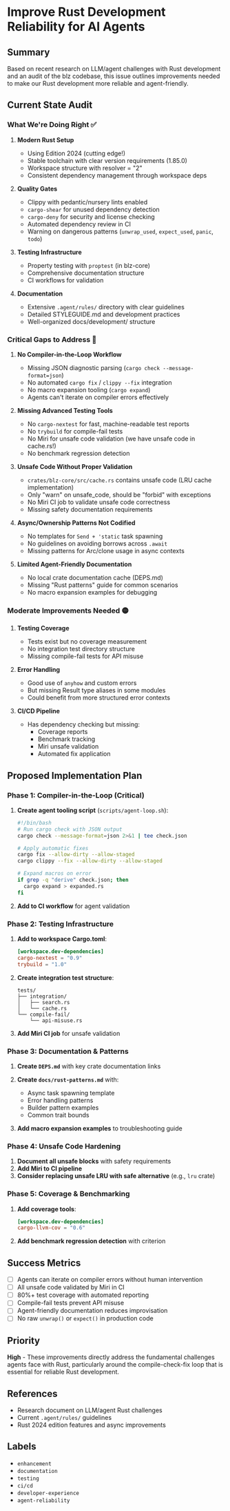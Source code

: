 # Improve Rust Development Reliability for AI Agents

## Summary

Based on recent research on LLM/agent challenges with Rust development and an audit of the blz codebase, this issue outlines improvements needed to make our Rust development more reliable and agent-friendly.

## Current State Audit

### What We're Doing Right ✅

1. **Modern Rust Setup**
   - Using Edition 2024 (cutting edge!)
   - Stable toolchain with clear version requirements (1.85.0)
   - Workspace structure with resolver = "2"
   - Consistent dependency management through workspace deps

2. **Quality Gates**
   - Clippy with pedantic/nursery lints enabled
   - `cargo-shear` for unused dependency detection
   - `cargo-deny` for security and license checking
   - Automated dependency review in CI
   - Warning on dangerous patterns (`unwrap_used`, `expect_used`, `panic`, `todo`)

3. **Testing Infrastructure**
   - Property testing with `proptest` (in blz-core)
   - Comprehensive documentation structure
   - CI workflows for validation

4. **Documentation**
   - Extensive `.agent/rules/` directory with clear guidelines
   - Detailed STYLEGUIDE.md and development practices
   - Well-organized docs/development/ structure

### Critical Gaps to Address 🔴

1. **No Compiler-in-the-Loop Workflow**
   - Missing JSON diagnostic parsing (`cargo check --message-format=json`)
   - No automated `cargo fix` / `clippy --fix` integration
   - No macro expansion tooling (`cargo expand`)
   - Agents can't iterate on compiler errors effectively

2. **Missing Advanced Testing Tools**
   - No `cargo-nextest` for fast, machine-readable test reports
   - No `trybuild` for compile-fail tests
   - No Miri for unsafe code validation (we have unsafe code in cache.rs!)
   - No benchmark regression detection

3. **Unsafe Code Without Proper Validation**
   - `crates/blz-core/src/cache.rs` contains unsafe code (LRU cache implementation)
   - Only "warn" on unsafe_code, should be "forbid" with exceptions
   - No Miri CI job to validate unsafe code correctness
   - Missing safety documentation requirements

4. **Async/Ownership Patterns Not Codified**
   - No templates for `Send + 'static` task spawning
   - No guidelines on avoiding borrows across `.await`
   - Missing patterns for Arc/clone usage in async contexts

5. **Limited Agent-Friendly Documentation**
   - No local crate documentation cache (DEPS.md)
   - Missing "Rust patterns" guide for common scenarios
   - No macro expansion examples for debugging

### Moderate Improvements Needed 🟡

1. **Testing Coverage**
   - Tests exist but no coverage measurement
   - No integration test directory structure
   - Missing compile-fail tests for API misuse

2. **Error Handling**
   - Good use of `anyhow` and custom errors
   - But missing Result type aliases in some modules
   - Could benefit from more structured error contexts

3. **CI/CD Pipeline**
   - Has dependency checking but missing:
     - Coverage reports
     - Benchmark tracking
     - Miri unsafe validation
     - Automated fix application

## Proposed Implementation Plan

### Phase 1: Compiler-in-the-Loop (Critical)

1. **Create agent tooling script** (`scripts/agent-loop.sh`):
   ```bash
   #!/bin/bash
   # Run cargo check with JSON output
   cargo check --message-format=json 2>&1 | tee check.json

   # Apply automatic fixes
   cargo fix --allow-dirty --allow-staged
   cargo clippy --fix --allow-dirty --allow-staged

   # Expand macros on error
   if grep -q "derive" check.json; then
     cargo expand > expanded.rs
   fi
   ```

2. **Add to CI workflow** for agent validation

### Phase 2: Testing Infrastructure

1. **Add to workspace Cargo.toml**:
   ```toml
   [workspace.dev-dependencies]
   cargo-nextest = "0.9"
   trybuild = "1.0"
   ```

2. **Create integration test structure**:
   ```
   tests/
   ├── integration/
   │   ├── search.rs
   │   └── cache.rs
   └── compile-fail/
       └── api-misuse.rs
   ```

3. **Add Miri CI job** for unsafe validation

### Phase 3: Documentation & Patterns

1. **Create `DEPS.md`** with key crate documentation links
2. **Create `docs/rust-patterns.md`** with:
   - Async task spawning template
   - Error handling patterns
   - Builder pattern examples
   - Common trait bounds

3. **Add macro expansion examples** to troubleshooting guide

### Phase 4: Unsafe Code Hardening

1. **Document all unsafe blocks** with safety requirements
2. **Add Miri to CI pipeline**
3. **Consider replacing unsafe LRU with safe alternative** (e.g., `lru` crate)

### Phase 5: Coverage & Benchmarking

1. **Add coverage tools**:
   ```toml
   [workspace.dev-dependencies]
   cargo-llvm-cov = "0.6"
   ```

2. **Add benchmark regression detection** with criterion

## Success Metrics

- [ ] Agents can iterate on compiler errors without human intervention
- [ ] All unsafe code validated by Miri in CI
- [ ] 80%+ test coverage with automated reporting
- [ ] Compile-fail tests prevent API misuse
- [ ] Agent-friendly documentation reduces improvisation
- [ ] No raw `unwrap()` or `expect()` in production code

## Priority

**High** - These improvements directly address the fundamental challenges agents face with Rust, particularly around the compile-check-fix loop that is essential for reliable Rust development.

## References

- Research document on LLM/agent Rust challenges
- Current `.agent/rules/` guidelines
- Rust 2024 edition features and async improvements

## Labels

- `enhancement`
- `documentation`
- `testing`
- `ci/cd`
- `developer-experience`
- `agent-reliability`
